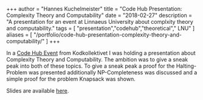 +++
author = "Hannes Kuchelmeister"
title = "Code Hub Presentation: Complexity Theory and Computability"
date = "2018-02-27"
description = "A presentation for an event at Linnaeus University about complxity theory and computability."
tags = [
    "presentation","codehub","theoretical"," LNU"
]
aliases = [
	"/portfolio/code-hub-presentation-complexity-theory-and-computability/"
]
+++

In a [Code Hub Event](https://www.facebook.com/events/2013113072293111/)  from Kodkollektivet I was holding a presentation about Complexity  Theory and Computability. The ambition was to give a sneak peak into  both of these topics. To give a sneak peak a proof for the  Halting-Problem was presented additionally NP-Completeness was discussed  and a simple proof for the problem Knapsack was shown.

Slides are available [here](/files/posts/Complexity_Theory_and_Computability.pptx).
